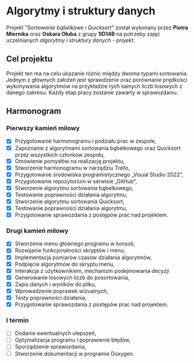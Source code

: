 # Algorytmy i struktury danych

Projekt "*Sortowanie bąbelkowe i Quicksort*" został wykonany przez **Piotra Miernika** oraz **Oskara Ołuba** z grupy **1ID14B** na potrzeby zajęć uczelnianych *algorytmy i struktury danych - projekt*.

## Cel projektu

Projekt ten ma na celu ukazanie różnic między dwoma typami sortowania. Jednym z głównych założeń jest sprawdzenie oraz porównanie prędkości wykonywania algorytmów na przykładzie tych samych liczb losowych z danego zakresu.
Każdy etap pracy zostanie zawarty w sprawozdaniu.

## Harmonogram

### Pierwszy kamień milowy

- [x] Przygotowanie harmonogramu i podziału prac w zespole,
- [x] Zapoznanie z algorytmami sortowania bąbelkowego oraz Quicksort przez wszystkich członków zespołu,
- [x] Omówienie pomysłów na realizację projektu,
- [x] Stworzenie harmonogramu w narzędziu Trello,
- [x] Przygotowanie środowiska programistycznego „Visual Studio 2022”,
- [x] Przygotowanie repozytorium w serwisie „GitHub”,
- [x] Stworzenie algorytmu sortowania bąbelkowego,
- [x] Testowanie poprawności działania algorytmu,
- [x] Stworzenie algorytmu sortowania Quicksort,
- [x] Testowanie poprawności działania algorytmu,
- [x] Przygotowanie sprawozdania z postępów prac nad projektem.

### Drugi kamień milowy

- [X] Stworzenie menu głównego programu w konsoli,
- [X] Rozwijanie funkcjonalności skryptów i menu,
- [X] Implementacja pomiarów czasów działania algorytmów,
- [X] Podpięcie algorytmów do skryptu menu,
- [X] Interakcja z użytkownikiem, mechanizm podejmowania decyzji
- [X] Generowanie losowych liczb do posortowania,
- [X] Zapis danych i wyników do pliku,
- [X] Wprowadzenie poprawek wizualnych,
- [X] Testy poprawności działania,
- [X] Przygotowanie sprawozdania z postępów prac nad projektem.

### I termin

- [ ] Dodanie ewentualnych ulepszeń,
- [ ] Optymalizacja programu i poprawienie błędów,
- [ ] Sporządzenie sprawozdania,
- [ ] Stworzenie dokumentacji w programie Doxygen.
